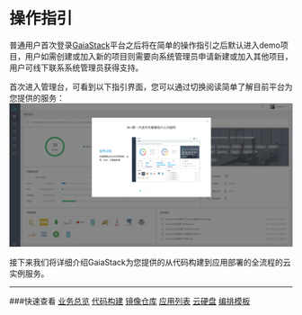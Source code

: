 # 操作指引
普通用户首次登录[GaiaStack](/gaiastack.oa.com "GaiaStack")平台之后将在简单的操作指引之后默认进入demo项目，用户如需创建或加入新的项目则需要向系统管理员申请新建或加入其他项目，用户可线下联系系统管理员获得支持。


首次进入管理台，可看到以下指引界面，您可以通过切换阅读简单了解目前平台为您提供的服务：
![](/assets/1.png)



接下来我们将详细介绍GaiaStack为您提供的从代码构建到应用部署的全流程的云实例服务。
***
###快速查看
[业务总览](/chapter1/31-ye-wu-zong-lan.md "业务总览")
[代码构建](/chapter1/32dai-ma-gou-jian.md)
[镜像仓库](/chapter1/33jing-xiang-cang-ku.md)
[应用列表](/chapter1/34ying-yong-lie-biao.md)
[云硬盘](/chapter1/35yun-ying-pan.md)
[编排模板](/chapter1/36bian-pai-mo-ban.md)




